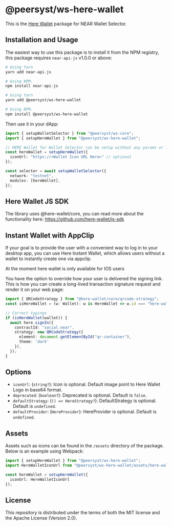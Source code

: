 # @peersyst/ws-here-wallet

This is the [Here Wallet](https://herewallet.app/) package for NEAR Wallet Selector.

## Installation and Usage

The easiest way to use this package is to install it from the NPM registry, this package requires `near-api-js` v1.0.0 or above:

```bash
# Using Yarn
yarn add near-api-js

# Using NPM.
npm install near-api-js
```

```bash
# Using Yarn
yarn add @peersyst/ws-here-wallet

# Using NPM.
npm install @peersyst/ws-here-wallet
```

Then use it in your dApp:

```ts
import { setupWalletSelector } from "@peersyst/ws-core";
import { setupHereWallet } from "@peersyst/ws-here-wallet";

// HERE Wallet for Wallet Selector can be setup without any params or it can take few optional params, see options below.
const hereWallet = setupHereWallet({
  iconUrl: "https://<Wallet Icon URL Here>" // optional
});

const selector = await setupWalletSelector({
  network: "testnet",
  modules: [hereWallet],
});
```


## Here Wallet JS SDK

The library uses @here-wallet/core, you can read more about the functionality here:
https://github.com/here-wallet/js-sdk


## Instant Wallet with AppClip

If your goal is to provide the user with a convenient way to log in to your desktop app, you can use Here Instant Wallet, which allows users without a wallet to instantly create one via appclip.

At the moment here wallet is only available for IOS users

You have the option to override how your user is delivered the signing link. This is how you can create a long-lived transaction signature request and render it on your web page:

```ts
import { QRCodeStrategy } from "@here-wallet/core/qrcode-strategy";
const isHereWallet = (w: Wallet): w is HereWallet => w.id === "here-wallet";

// Correct typings
if (isHereWallet(wallet)) {
  await here.signIn({
    contractId: "social.near",
    strategy: new QRCodeStrategy({ 
      element: document.getElementById("qr-container"), 
      theme: 'dark'
    }),
  });
}
```

## Options

- `iconUrl`: (`string?`): Icon is optional. Default image point to Here Wallet Logo in base64 format.
- `deprecated`: (`boolean?`): Deprecated is optional. Default is `false`.
- `defaultStrategy`: (`() => HereStrategy?`): DefaultStrategy is optional. Default is `undefined`.
- `defaultProvider`: (`HereProvider`): HereProvider is optional. Default is `undefined`.

## Assets

Assets such as icons can be found in the `/assets` directory of the package. Below is an example using Webpack:

```ts
import { setupHereWallet } from "@peersyst/ws-here-wallet";
import HereWalletIconUrl from "@peersyst/ws-here-wallet/assets/here-wallet-icon.png";

const hereWallet = setupHereWallet({ 
  iconUrl: HereWalletIconUrl 
});

```

## License

This repository is distributed under the terms of both the MIT license and the Apache License (Version 2.0).
